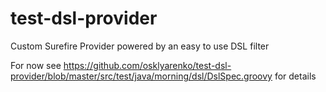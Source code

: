 # test-dsl-provider
Custom Surefire Provider powered by an easy to use DSL filter

For now see https://github.com/osklyarenko/test-dsl-provider/blob/master/src/test/java/morning/dsl/DslSpec.groovy for details

